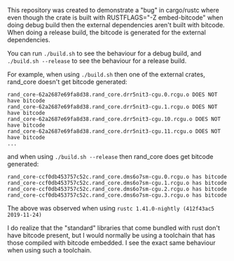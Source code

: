 This repository was created to demonstrate a "bug" in cargo/rustc where
even though the crate is built with RUSTFLAGS="-Z embed-bitcode" when doing
debug build then the external dependencies aren't built with bitcode.
When doing a release build, the bitcode is generated for the external dependencies.

You can run `./build.sh` to see the behaviour for a debug build, and `./build.sh --release`
to see the behaviour for a release build.

For example, when using `./build.sh` then one of the external crates, rand_core doesn't
get bitcode generated:
```
rand_core-62a2687e69fa8d38.rand_core.drr5nit3-cgu.0.rcgu.o DOES NOT have bitcode
rand_core-62a2687e69fa8d38.rand_core.drr5nit3-cgu.1.rcgu.o DOES NOT have bitcode
rand_core-62a2687e69fa8d38.rand_core.drr5nit3-cgu.10.rcgu.o DOES NOT have bitcode
rand_core-62a2687e69fa8d38.rand_core.drr5nit3-cgu.11.rcgu.o DOES NOT have bitcode
...
```
and when using `./build.sh --release` then rand_core does get bitcode generated:
```
rand_core-ccf0db453757c52c.rand_core.dms6o7sm-cgu.0.rcgu.o has bitcode
rand_core-ccf0db453757c52c.rand_core.dms6o7sm-cgu.1.rcgu.o has bitcode
rand_core-ccf0db453757c52c.rand_core.dms6o7sm-cgu.2.rcgu.o has bitcode
rand_core-ccf0db453757c52c.rand_core.dms6o7sm-cgu.3.rcgu.o has bitcode
```

The above was observed when using `rustc 1.41.0-nightly (412f43ac5 2019-11-24)`

I do realize that the "standard" libraries that come bundled with rust don't have
bitcode present, but I would normally be using a toolchain that has those compiled
with bitcode embedded. I see the exact same behaviour when using such a toolchain.